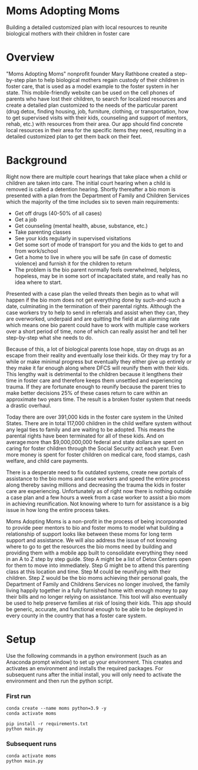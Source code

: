 # Moms Adopting Moms
Building a detailed customized plan with local resources to reunite biological mothers with their children in foster care

# Overview
"Moms Adopting Moms" nonprofit founder Mary Rathbone created a step-by-step plan to help biological mothers regain custody of their children in foster care, that is used as a model example to the foster system in her state. This mobile-friendly website can be used on the cell phones of parents who have lost their children, to search for localized resources and create a detailed plan customized to the needs of the particular parent (drug detox, finding housing, job, furniture, clothing, or transportation, how to get supervised visits with their kids, counseling and support of mentors, rehab, etc.) with resources from their area. Our app should find concrete local resources in their area for the specific items they need, resulting in a detailed customized plan to get them back on their feet.

# Background
Right now there are multiple court hearings that take place when a child or children are taken into care. The initial court hearing when a child is removed is called a detention hearing. Shortly thereafter a bio mom is presented with a plan from the Department of Family and Children Services which the majority of the time includes six to seven main requirements:

+ Get off drugs (40-50% of all cases)
+ Get a job
+ Get counseling (mental health, abuse, substance, etc.)
+ Take parenting classes
+ See your kids regularly in supervised visitations
+ Get some sort of mode of transport for you and the kids to get to and from work/school
+ Get a home to live in where you will be safe (in case of domestic violence) and furnish it for the children to return
+ The problem is the bio parent normally feels overwhelmed, helpless, hopeless, may be in some sort of incapacitated state, and really has no idea where to start.

Presented with a case plan the veiled threats then begin as to what will happen if the bio mom does not get everything done by such-and-such a date, culminating in the termination of their parental rights. Although the case workers try to help to send in referrals and assist when they can, they are overworked, underpaid and are quitting the field at an alarming rate which means one bio parent could have to work with multiple case workers over a short period of time, none of which can really assist her and tell her step-by-step what she needs to do.

Because of this, a lot of biological parents lose hope, stay on drugs as an escape from their reality and eventually lose their kids. Or they may try for a while or make minimal progress but eventually they either give up entirely or they make it far enough along where DFCS will reunify them with their kids. This lengthy wait is detrimental to the children because it lengthens their time in foster care and therefore keeps them unsettled and experiencing trauma. If they are fortunate enough to reunify because the parent tries to make better decisions 25% of these cases return to care within an approximate two years time. The result is a broken foster system that needs a drastic overhaul.

Today there are over 391,000 kids in the foster care system in the United States. There are in total 117,000 children in the child welfare system without any legal ties to family and are waiting to be adopted. This means the parental rights have been terminated for all of these kids. And on average more than $9,000,000,000 federal and state dollars are spent on caring for foster children through the Social Security act each year. Even more money is spent for foster children on medical care, food stamps, cash welfare, and child care payments.

There is a desperate need to fix outdated systems, create new portals of assistance to the bio moms and case workers and speed the entire process along thereby saving millions and decreasing the trauma the kids in foster care are experiencing. Unfortunately as of right now there is nothing outside a case plan and a few hours a week from a case worker to assist a bio mom in achieving reunification. Not knowing where to turn for assistance is a big issue in how long the entire process takes.

Moms Adopting Moms is a non-profit in the process of being incorporated to provide peer mentors to bio and foster moms to model what building a relationship of support looks like between these moms for long term support and assistance. We will also address the issue of not knowing where to go to get the resources the bio moms need by building and providing them with a mobile app built to consolidate everything they need in an A to Z step by step guide. Step A might be a list of Detox Centers open for them to move into immediately. Step G might be to attend this parenting class at this location and time. Step M could be reunifying with their children. Step Z would be the bio moms achieving their personal goals, the Department of Family and Childrens Services no longer involved, the family living happily together in a fully furnished home with enough money to pay their bills and no longer relying on assistance. This tool will also eventually be used to help preserve families at risk of losing their kids. This app should be generic, accurate, and functional enough to be able to be deployed in every county in the country that has a foster care system.

# Setup
Use the following commands in a python environment (such as an Anaconda prompt window) to set up your environment.  This creates and activates an environment and installs the required packages.  For subsequent runs after the initial install, you will only need to activate the environment and then run the python script.  

### First run
```
conda create --name moms python=3.9 -y
conda activate moms

pip install -r requirements.txt
python main.py
```

### Subsequent runs
```
conda activate moms
python main.py
```
